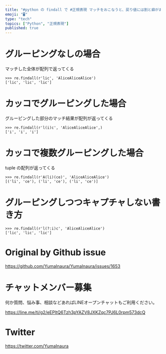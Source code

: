 ```yaml
---
title: "#python の findall で #正規表現 マッチをおこなうと、戻り値には割と癖があるので注意"
emoji: "🖥"
type: "tech"
topics: ["Python", "正規表現"]
published: true
---
```


# グルーピングなしの場合

マッチした全体が配列で返ってくる

```
>>> re.findall(r'lic', 'AliceAliceAlice')
['lic', 'lic', 'lic']
```

# カッコでグルーピングした場合

グルーピングした部分のマッチ結果が配列が返ってくる
```
>>> re.findall(r'l(i)c', 'AliceAliceAlice',)
['i', 'i', 'i']
```
# カッコで複数グルーピングした場合

tuple の配列が返ってくる
```
>>> re.findall(r'A(li)(ce)', 'AliceAliceAlice')
[('li', 'ce'), ('li', 'ce'), ('li', 'ce')]
```

# グルーピングしつつキャプチャしない書き方

```
>>> re.findall(r'l(?:i)c', 'AliceAliceAlice')
['lic', 'lic', 'lic']
```

# Original by Github issue

https://github.com/YumaInaura/YumaInaura/issues/1653








<!-- Update From Qiita API -->

# チャットメンバー募集


何か質問、悩み事、相談などあればLINEオープンチャットもご利用ください。

https://line.me/ti/g2/eEPltQ6Tzh3pYAZV8JXKZqc7PJ6L0rpm573dcQ





# Twitter


https://twitter.com/YumaInaura


<!-- Update From Qiita API -->


